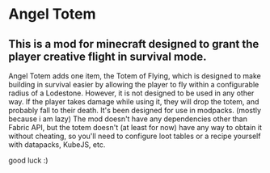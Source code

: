 # Angel Totem

##   This is a mod for minecraft designed to grant the player creative flight in survival mode.

Angel Totem adds one item, the Totem of Flying, which is designed to make building in survival easier by allowing the player to fly within a configurable radius of a Lodestone. However, it is not designed to be used in any other way. If the player takes damage while using it, they will drop the totem, and probably fall to their death.
It's been designed for use in modpacks. (mostly because i am lazy) The mod doesn't have any dependencies other than Fabric API, but the totem doesn't (at least for now) have any way to obtain it without cheating, so you'll need to configure loot tables or a recipe yourself with datapacks, KubeJS, etc. 

good luck :)

